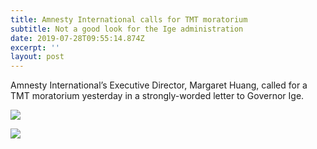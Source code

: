 ```yaml
---
title: Amnesty International calls for TMT moratorium
subtitle: Not a good look for the Ige administration
date: 2019-07-28T09:55:14.874Z
excerpt: ''
layout: post
---
```

Amnesty International’s Executive Director, Margaret Huang, called for a TMT moratorium yesterday in a strongly-worded letter to Governor Ige.

![](/images/67183168_2312371938854594_43023889994874880_n.jpg)

![](/images/67371073_2312371985521256_637065438089445376_n.jpg)

